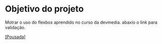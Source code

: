 # Objetivo do projeto

Motrar o uso do flexbox aprendido no curso da devmedia. abaxio o link para validação. 

<a href="https://gbrl-malachias.github.io/Pousada/" target="_black">[Pousada]</a>
